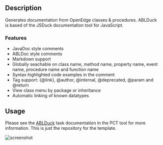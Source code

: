 ## Description

Generates documentation from OpenEdge classes & procedures. ABLDuck is based of the JSDuck documentation tool for JavaScript.

### Features
* JavaDoc style comments
* ABLDoc style comments
* Markdown support
* Globally seachable on class name, method name, property name, event name, procedure name and function name
* Syntax highlighted code examples in the comment
* Tag support: {@link}, @author, @internal, @deprecated, @param and @return
* View class menu by package or inheritance
* Automatic linking of known datatypes

## Usage

Please see the [ABLDuck](https://github.com/Riverside-Software/pct/wiki/ABLDuck) task documentation in the PCT tool for more information. This is just the repository for the template.

![screenshot](https://raw.githubusercontent.com/spazzymoto/ablduck/master/screenshot.png)
